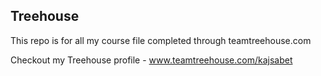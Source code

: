 ## Treehouse

This repo is for all my course file completed through teamtreehouse.com

Checkout my Treehouse profile - www.teamtreehouse.com/kajsabet